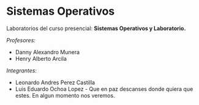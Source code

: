 # Sistemas Operativos

Laboratorios del curso presencial: **Sistemas Operativos y Laboratorio.**

_Profesores:_

- Danny Alexandro Munera
- Henry Alberto Arcila

_Integrantes:_

- Leonardo Andres Perez Castilla
- Luis Eduardo Ochoa Lopez - Que en paz descanses donde quiera que estes. En algun momento nos veremos.
